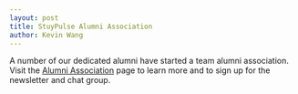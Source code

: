 ```yaml
---
layout: post
title: StuyPulse Alumni Association
author: Kevin Wang
---
```

A number of our dedicated alumni have started a team alumni association. Visit the [Alumni Association](/community/alumni/) page to learn more and to sign up for the newsletter and chat group.
